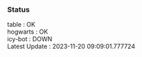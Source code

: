 ### Status


table : OK  
hogwarts : OK  
icy-bot : DOWN  
Latest Update : 2023-11-20 09:09:01.777724
